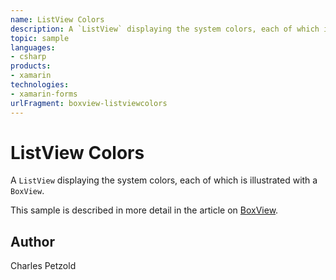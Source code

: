 ```yaml
---
name: ListView Colors
description: A `ListView` displaying the system colors, each of which is illustrated with a `BoxView`.  This sample is described in more detail in the article o...
topic: sample
languages:
- csharp
products:
- xamarin
technologies:
- xamarin-forms
urlFragment: boxview-listviewcolors
---
```

ListView Colors
======

A `ListView` displaying the system colors, each of which is illustrated with a `BoxView`.

This sample is described in more detail in the article on [BoxView](/guides/xamarin-forms/user-interface/boxview/).

Author
------

Charles Petzold
